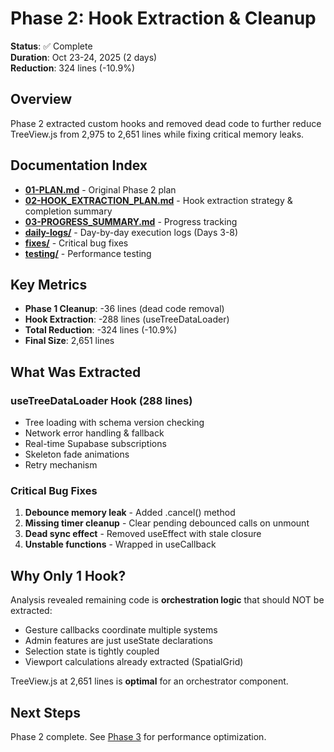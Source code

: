 # Phase 2: Hook Extraction & Cleanup

**Status**: ✅ Complete  
**Duration**: Oct 23-24, 2025 (2 days)  
**Reduction**: 324 lines (-10.9%)

## Overview

Phase 2 extracted custom hooks and removed dead code to further reduce TreeView.js from 2,975 to 2,651 lines while fixing critical memory leaks.

## Documentation Index

- **[01-PLAN.md](./01-PLAN.md)** - Original Phase 2 plan
- **[02-HOOK_EXTRACTION_PLAN.md](./02-HOOK_EXTRACTION_PLAN.md)** - Hook extraction strategy & completion summary
- **[03-PROGRESS_SUMMARY.md](./03-PROGRESS_SUMMARY.md)** - Progress tracking
- **[daily-logs/](./daily-logs/)** - Day-by-day execution logs (Days 3-8)
- **[fixes/](./fixes/)** - Critical bug fixes
- **[testing/](./testing/)** - Performance testing

## Key Metrics

- **Phase 1 Cleanup**: -36 lines (dead code removal)
- **Hook Extraction**: -288 lines (useTreeDataLoader)
- **Total Reduction**: -324 lines (-10.9%)
- **Final Size**: 2,651 lines

## What Was Extracted

### useTreeDataLoader Hook (288 lines)
- Tree loading with schema version checking
- Network error handling & fallback
- Real-time Supabase subscriptions
- Skeleton fade animations
- Retry mechanism

### Critical Bug Fixes
1. **Debounce memory leak** - Added .cancel() method
2. **Missing timer cleanup** - Clear pending debounced calls on unmount
3. **Dead sync effect** - Removed useEffect with stale closure
4. **Unstable functions** - Wrapped in useCallback

## Why Only 1 Hook?

Analysis revealed remaining code is **orchestration logic** that should NOT be extracted:
- Gesture callbacks coordinate multiple systems
- Admin features are just useState declarations  
- Selection state is tightly coupled
- Viewport calculations already extracted (SpatialGrid)

TreeView.js at 2,651 lines is **optimal** for an orchestrator component.

## Next Steps

Phase 2 complete. See [Phase 3](../phase3/) for performance optimization.
